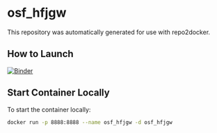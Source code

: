 # osf_hfjgw
This repository was automatically generated for use with repo2docker.

## How to Launch
[![Binder](https://mybinder.org/badge_logo.svg)](https://notebooks.gesis.org/binder/v2/gh/Meet261/osf_hfjgw/HEAD?urlpath=rstudio)

## Start Container Locally
To start the container locally:

```bash
docker run -p 8888:8888 --name osf_hfjgw -d osf_hfjgw
```
